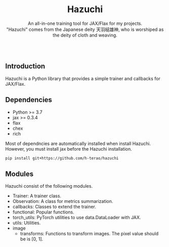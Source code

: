 <div align="center">

# Hazuchi

An all-in-one training tool for JAX/Flax for my projects. <br>
"Hazuchi" comes from the Japanese deity 天羽槌雄神, who is worshiped as the deity of cloth and weaving.

</div>

<br><br>

## Introduction

Hazuchi is a Python library that provides a simple trainer and callbacks for JAX/Flax.


## Dependencies

- Python >= 3.7
- jax >= 0.3.4
- flax
- chex
- rich

Most of dependncies are automatically installed when install Hazuchi.
However, you must install jax before the Hazuchi installation.

```bash
pip install git+https://github.com/h-terao/hazuchi
```

## Modules
Hazuchi consist of the following modules.

- Trainer: A trainer class.
- Observation: A class for metrics summarization.
- callbacks: Classes to extend the trainer.
- functional: Popular functions.
- torch_utils: PyTorch utilities to use data.DataLoader with JAX.
- utils: Utilities.
- image
    - transforms: Functions to transform images. The pixel value should be is [0, 1].
